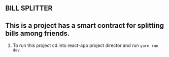 ## BILL SPLITTER

## This is a project has a smart contract for splitting bills among friends.

1. To run this project cd into react-app project director and run `yarn run dev`
